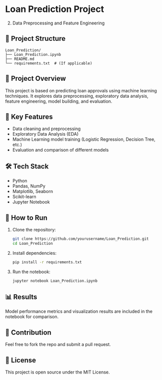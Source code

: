 # Loan Prediction Project

2. Data Preprocessing and Feature Engineering

## 📁 Project Structure
```
Loan_Prediction/
├── Loan_Prediction.ipynb
├── README.md
└── requirements.txt  # (If applicable)
```

## 🚀 Project Overview
This project is based on predicting loan approvals using machine learning techniques. It explores data preprocessing, exploratory data analysis, feature engineering, model building, and evaluation.

## 📌 Key Features
- Data cleaning and preprocessing
- Exploratory Data Analysis (EDA)
- Machine Learning model training (Logistic Regression, Decision Tree, etc.)
- Evaluation and comparison of different models

## 🛠️ Tech Stack
- Python
- Pandas, NumPy
- Matplotlib, Seaborn
- Scikit-learn
- Jupyter Notebook

## 🔧 How to Run
1. Clone the repository:
   ```bash
   git clone https://github.com/yourusername/Loan_Prediction.git
   cd Loan_Prediction
   ```
2. Install dependencies:
   ```bash
   pip install -r requirements.txt
   ```
3. Run the notebook:
   ```bash
   jupyter notebook Loan_Prediction.ipynb
   ```

## 📊 Results
Model performance metrics and visualization results are included in the notebook for comparison.

## 🙌 Contribution
Feel free to fork the repo and submit a pull request.

## 📜 License
This project is open source under the MIT License.
